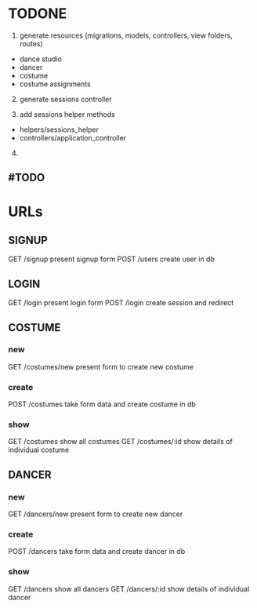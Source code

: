 # TODONE
1. generate resources (migrations, models, controllers, view folders, routes)
  - dance studio
  - dancer
  - costume
  - costume assignments

2. generate sessions controller

3. add sessions helper methods
  - helpers/sessions_helper
  - controllers/application_controller

4. 

#TODO
- 

# URLs
## SIGNUP
GET /signup
    present signup form
POST /users
    create user in db

## LOGIN
GET /login
    present login form
POST /login
    create session and redirect

## COSTUME
### new
GET /costumes/new
    present form to create new costume
### create
POST /costumes
    take form data and create costume in db
### show
GET /costumes
    show all costumes
GET /costumes/:id
    show details of individual costume

## DANCER
### new
GET /dancers/new
    present form to create new dancer
### create
POST /dancers
    take form data and create dancer in db
### show
GET /dancers
    show all dancers
GET /dancers/:id
    show details of individual dancer
